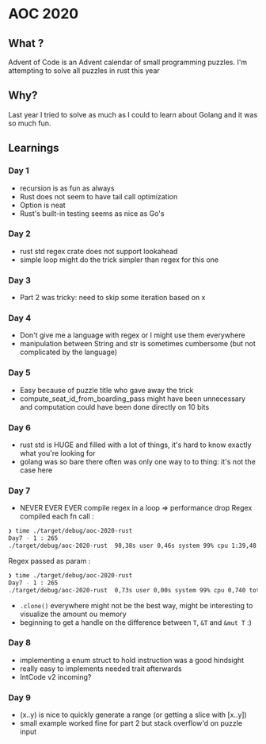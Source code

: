 # AOC 2020

## What ?
Advent of Code is an Advent calendar of small programming puzzles. I'm attempting to solve all puzzles in rust this year

## Why?
Last year I tried to solve as much as I could to learn about Golang and it was so much fun. 

## Learnings

### Day 1 
- recursion is as fun as always
- Rust does not seem to have tail call optimization
- Option<T> is neat
- Rust's built-in testing seems as nice as Go's

### Day 2 
- rust std regex crate does not support lookahead
- simple loop might do the trick simpler than regex for this one

### Day 3
- Part 2 was tricky: need to skip some iteration based on x
### Day 4
- Don't give me a language with regex or I might use them everywhere
- manipulation between String and str is sometimes cumbersome (but not complicated by the language)
### Day 5
- Easy because of puzzle title who gave away the trick
- compute_seat_id_from_boarding_pass might have been unnecessary and computation could have been done directly on 10 bits
### Day 6
- rust std is HUGE and filled with a lot of things, it's hard to know exactly what you're looking for
- golang was so bare there often was only one way to to thing: it's not the case here
### Day 7
- NEVER EVER EVER compile regex in a loop => performance drop
Regex compiled each fn call : 
```sh
❯ time ./target/debug/aoc-2020-rust
Day7 - 1 : 265
./target/debug/aoc-2020-rust  98,38s user 0,46s system 99% cpu 1:39,48 total
```
Regex passed as param :
```sh
❯ time ./target/debug/aoc-2020-rust
Day7 - 1 : 265
./target/debug/aoc-2020-rust  0,73s user 0,00s system 99% cpu 0,740 total
```
- `.clone()` everywhere might not be the best way, might be interesting to visualize the amount ou memory
- beginning to get a handle on the difference between `T`, `&T` and `&mut T` :)
### Day 8
- implementing a enum struct to hold instruction was a good hindsight
- really easy to implements needed trait afterwards
- IntCode v2 incoming?
### Day 9
- (x..y) is nice to quickly generate a range (or getting a slice with [x..y])
- small example worked fine for part 2 but stack overflow'd on puzzle input 